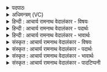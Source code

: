 <details><summary>पदपाठः</summary>

प्र꣢। यः। रि꣣रिक्षे꣢। ओ꣡ज꣢꣯सा। दि꣣वः꣢। स꣡दो꣢꣯भ्यः। प꣡रि꣢꣯। न। त्वा꣣। विव्याच। र꣡जः꣢꣯। इ꣣न्द्र। पा꣡र्थिव꣢꣯म्। अ꣡ति꣢। वि꣡श्व꣢꣯म्। व꣣वक्षिथ। ३१२।
</details>

<details><summary>अधिमन्त्रम् (VC)</summary>

- इन्द्रः
- नोधा गौतमः
- बृहती
- मध्यमः
- ऐन्द्रं काण्डम्
</details>

<details><summary>हिन्दी : आचार्य रामनाथ वेदालंकार - विषयः</summary>

अगले मन्त्र में इन्द्र की महिमा का वर्णन है।
</details>

<details><summary>हिन्दी : आचार्य रामनाथ वेदालंकार - पदार्थः</summary>

पदार्थान्वयभाषाः -  हे (इन्द्र) परमैश्वर्यशाली परमात्मन् ! (यः) जो आप (ओजसा) बल और प्रताप से (दिवः) द्यौ लोक के (सदोभ्यः) सदनों—सूर्य-तारामण्डल आदियों से (परि) ऊपर होकर (प्र रिरिक्षे) महिमा में उनसे बढ़े हुए हो, (त्वा) ऐसे आपको (पार्थिवं रजः) पार्थिव लोक भी (न विव्याच) नहीं छल सकता है, अर्थात् महिमा में पराजित नहीं कर सकता है। सचमुच आप (विश्वम् अति) सारे विश्व को अतिक्रमण करके (ववक्षिथ) महान् हो ॥१०॥
</details>

<details><summary>हिन्दी : आचार्य रामनाथ वेदालंकार - भावार्थः</summary>

भावार्थभाषाः -  परमात्मा का बल, महत्त्व, प्रताप और प्रभाव द्यावापृथिवी आदि सारे ब्रह्माण्ड से अधिक है ॥१०॥ इस दशति में प्राकृतिक उषा के वर्णन द्वारा आध्यात्मिक उषा के आविर्भाव को सूचित कर, अश्विनौ के नाम से परमात्मा-जीवात्मा, आत्मा-मन और अध्यापक-उपदेशक का स्तवन कर, इन्द्र नाम से जगदीश्वर की स्तुति करके उससे धन, शत्रुविनाश आदि की प्रार्थना कर उसकी महिमा का वर्णन होने से और इन्द्र नाम से राजा, सेनापति आदि के भी कर्तव्यों का बोध कराने से इस दशति के विषय की पूर्वदशति के विषय के साथ संगति जाननी चाहिए ॥ चतुर्थ प्रपाठक में प्रथम अर्ध की द्वितीय दशति समाप्त ॥ तृतीय अध्याय में अष्टम खण्ड समाप्त ॥
</details>

<details><summary>संस्कृत : आचार्य रामनाथ वेदालंकार - विषयः</summary>

अथेन्द्रस्य महिमानमाह।
</details>

<details><summary>संस्कृत : आचार्य रामनाथ वेदालंकार - पदार्थः</summary>

पदार्थान्वयभाषाः -  हे (इन्द्र) परमैश्वर्यशालिन् परमात्मन् ! (यः) यः त्वम् (ओजसा) बलेन प्रतापेन च (दिवः) द्युलोकस्य (सदोभ्यः) सदनेभ्यः सूर्यतारामण्डलादिभ्यः (परि) उपरि उत्थाय (प्र रिरिक्षे२) प्र रिरिचिषे, महिम्ना तान्यतिशेषे। प्र पूर्वाद् रिचिर् विरेचने, स्वादेर्लडर्थे लिटि मध्यमैकवचने रूपम्, इडभावश्छान्दसः। तादृशम् (त्वा) त्वाम् (पार्थिवं रजः) पार्थिवो लोकोऽपि। लोका रजांसि उच्यन्ते। निरु० ४।१९ (न विव्याच३) न छलयति, न पराजयते, पार्थिवं रजोऽपि त्वामतिशयितुं नालमित्यर्थः। व्यच व्याजीकरणे तुदादिः, लिटि रूपम्। सत्यं त्वम् (विश्वम् अति) समस्तं ब्रह्माण्डम् अतिक्रम्य (ववक्षिथ४) महान् असि। ववक्षिथ इति महन्नामसु पठितम्। निघं० ३।३। वह प्रापणे धातोः सन्नन्तस्य लडर्थे लिटि रूपम्। वोढुमिच्छसीति शब्दार्थः। यो यं वहति स तदपेक्षया महत्तरो भवतीति कृत्वा ‘महानसि’ इत्यर्थः सम्पद्यते ॥१०॥
</details>

<details><summary>संस्कृत : आचार्य रामनाथ वेदालंकार - भावार्थः</summary>

भावार्थभाषाः -  परमात्मनो बलं महिमा प्रतापः प्रभावश्च द्यावापृथिव्यादिकात् सकलादपि ब्रह्माण्डादतिरिच्यते ॥१०॥ अत्र प्राकृतिक्या उषसो वर्णनमुखेनाध्यात्मिक्या उषस आविर्भावं संसूच्य, अश्विनाम्ना परमात्मजीवात्मानौ, आत्ममनसी, अध्यापकोपदेशकौ च संस्तूय, इन्द्रनाम्ना जगदीश्वरं स्तुत्वा धनशत्रुविनाशादिकं च सम्प्रार्थ्य तन्महिमवर्णनाद्, इन्द्रनाम्ना नृपतिसेनापत्यादीनां चापि कर्तव्यबोधनादेतद्दशत्यर्थस्य पूर्वदशत्यर्थेन सह सङ्गतिरस्तीति बोद्धव्यम् ॥ इति चतुर्थे प्रपाठके प्रथमार्द्धे द्वितीया दशतिः। इति तृतीयाध्यायेऽष्टमः खण्डः ॥
</details>

<details><summary>संस्कृत : आचार्य रामनाथ वेदालंकार - पादटिप्पनी</summary>

टिप्पणी:   १. ऋ० ८।८८।५, ‘यो’, ‘दिवः सदोभ्यस्परि’, ‘पार्थिवमति विश्वं’ एतेषां स्थाने क्रमेण ‘हि’, ‘दिवो अन्तेभ्यस्परि’, ‘पार्थिवमनु स्वधां’ इति पाठः। २. रुष रिष हिंसायाम् इत्यस्य मध्यमपुरुषैकवचने एतद्रूपम्, यस्त्वं प्रकर्षेण हिनस्सीत्यर्थः—इति वि०। प्रकर्षेण अतिरिच्यसे—इति भ०। रिचेर्लटि ‘बहुलं छन्दसि (अ० २।४।७६)’ इति श्लुः। प्रत्ययस्वरः—इति सा०। ३. न तं त्वा विव्याच न व्याप्नोति माहात्म्येन—इति वि०। न व्याप्नोति—इति भ०। पार्थिवं पृथिव्यां भवं रजो लोकः त्वा त्वां महता स्वशरीरेण न विव्याच न व्याप्नोति। द्यावापृथिव्योरपि स्वतः स त्वं बलेन समर्थोऽसीत्यर्थः—इति सा०। विव्याच छलयति—इति ऋ० ३।३६।४ भाष्ये द०। ४. वहेः सन्नन्तस्य छान्दसे लिटि रूपम्। मन्त्रत्वादामभावः—इति सा०। वोढुमिच्छसि। अत्र लडर्थे लिट्, सन्नन्तस्य वह धातोरयं प्रयोगः, ‘बहुलं छन्दसि’ इत्यनेन अभ्यासस्येत्त्वाभावः—इति ऋ० १।१०२।८ भाष्ये द०।
</details>